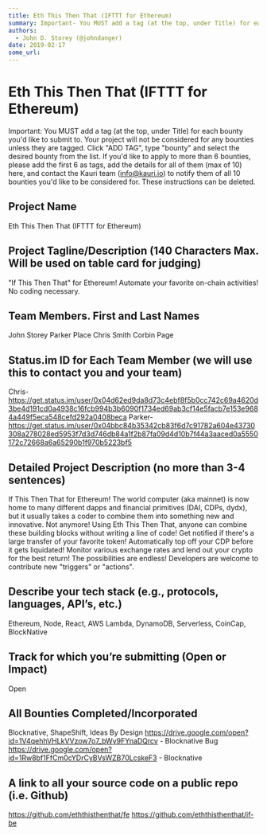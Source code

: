 ```yaml
---
title: Eth This Then That (IFTTT for Ethereum)
summary: Important- You MUST add a tag (at the top, under Title) for each bounty youd like to submit to. Your project will not be considered for any bounties unless they are tagged. Click ADD TAG, type bounty and select the desired bounty from the list. If youd like to apply to more than 6 bounties, please add the first 6 as tags, add the details for all of them (max of 10) here, and contact the Kauri team (info@kauri.io) to notify them of all 10 bounties youd like to be considered for. These instruction
authors:
  - John D. Storey (@johndanger)
date: 2019-02-17
some_url: 
---
```


# Eth This Then That (IFTTT for Ethereum)



Important: You MUST add a tag (at the top, under Title) for each bounty you'd like to submit to. Your project will not be considered for any bounties unless they are tagged. Click "ADD TAG", type "bounty" and select the desired bounty from the list. If you'd like to apply to more than 6 bounties, please add the first 6 as tags, add the details for all of them (max of 10) here, and contact the Kauri team (info@kauri.io) to notify them of all 10 bounties you'd like to be considered for. These instructions can be deleted.

## Project Name
Eth This Then That (IFTTT for Ethereum)

## Project Tagline/Description (140 Characters Max. Will be used on table card for judging)
"If This Then That" for Ethereum! Automate your favorite on-chain activities! No coding necessary.

## Team Members. First and Last Names
John Storey
Parker Place
Chris Smith
Corbin Page

## Status.im ID for Each Team Member (we will use this to contact you and your team)
Chris- https://get.status.im/user/0x04d62ed9da8d73c4ebf8f5b0cc742c69a4620d3be4d191cd0a4938c16fcb994b3b6090f1734ed69ab3cf14e5facb7e153e9684a449f5eca548cefd292a0408beca
Parker- https://get.status.im/user/0x04bbc84b35342cb83f6d7c91782a604e43730308a278028ed5953f7d3d746db84a1f2b87fa09d4d10b7f44a3aaced0a5550172c72668a6a65290b1f970b5223bf5


## Detailed Project Description (no more than 3-4 sentences)
If This Then That for Ethereum! The world computer (aka mainnet) is now home to many different dapps and financial primitives (DAI, CDPs, dydx), but it usually takes a coder to combine them into something new and innovative. Not anymore! Using Eth This Then That, anyone can combine these building blocks without writing a line of code! Get notified if there's a large transfer of your favorite token! Automatically top off your CDP before it gets liquidated! Monitor various exchange rates and lend out your crypto for the best return! The possibilities are endless! Developers are welcome to contribute new "triggers" or "actions".

## Describe your tech stack (e.g., protocols, languages, API’s, etc.)
Ethereum, Node, React, AWS Lambda, DynamoDB, Serverless, CoinCap, BlockNative

## Track for which you’re submitting (Open or Impact)
Open

## All Bounties Completed/Incorporated
Blocknative, ShapeShift, Ideas By Design
https://drive.google.com/open?id=1V4qehhVHLkVVzow7o7_bWy9FYnaDQrcv - Blocknative Bug
https://drive.google.com/open?id=1Rw8bf1FfCm0cYDrCyBVsWZB70LcskeF3 - Blocknative 


## A link to all your source code on a public repo (i.e. Github)
https://github.com/eththisthenthat/fe
https://github.com/eththisthenthat/if-be



